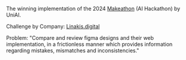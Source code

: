 The winning implementation of the 2024 [Makeathon](https://makeathon.uniai.gr/en/home-en/) (AI Hackathon) by UniAI. 

Challenge by Company: [Linakis.digital](https://www.linakis.com/en) 

Problem: "Compare and review figma designs and their web implementation, in a frictionless manner which provides information regarding mistakes, mismatches and inconsistencies."
